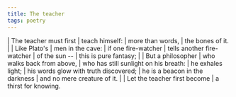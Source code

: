 ```yaml
---
title: The teacher
tags: poetry
---
```


| The teacher must first
| teach himself:
| more than words,
| the bones of it.
|
| Like Plato's
| men in the cave:
| if one fire-watcher
| tells another fire-watcher
| of the sun --
| this is pure fantasy;
|
| But a philosopher
| who walks back from above,
| who has still sunlight on his breath:
| he exhales light;
| his words glow with truth discovered;
| he is a beacon in the darkness
| and no mere creature of it.
|
| Let the teacher first become
| a thirst for knowing.
